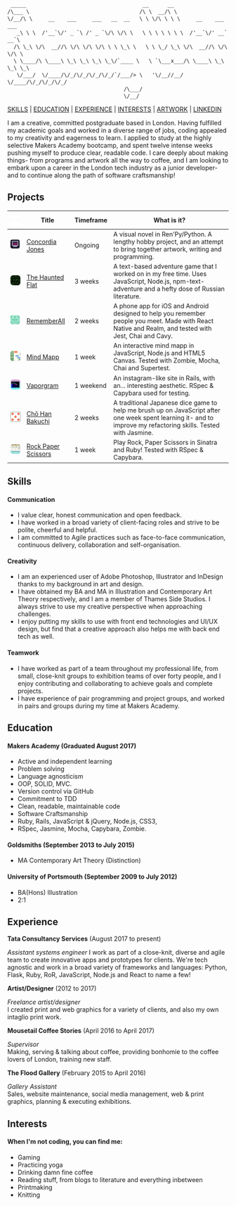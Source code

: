 ```
 _____                                     __      __                        
/\___ \                                   /\ \  __/\ \                       
\/__/\ \     __    ___     ___   __  __   \ \ \/\ \ \ \     __    ___ ___    
   _\ \ \  /'__`\/' _ `\ /' _ `\/\ \/\ \   \ \ \ \ \ \ \  /'__`\/' __` __`\  
  /\ \_\ \/\  __//\ \/\ \/\ \/\ \ \ \_\ \   \ \ \_/ \_\ \/\  __//\ \/\ \/\ \ 
  \ \____/\ \____\ \_\ \_\ \_\ \_\/`____ \   \ `\___x___/\ \____\ \_\ \_\ \_\
   \/___/  \/____/\/_/\/_/\/_/\/_/`/___/> \   '\/__//__/  \/____/\/_/\/_/\/_/
                                     /\___/                                  
                                     \/__/                                   
```

[SKILLS](#skills) | [EDUCATION](#education) | [EXPERIENCE](#experience) | [INTERESTS](#interests) | <a href="http://smoothwise.tumblr.com"/>ARTWORK</a> | [LINKEDIN](https://www.linkedin.com/in/jennifer-wem-9a5a89a5/)

I am a creative, committed postgraduate based in London. Having fulfilled my academic goals and worked in a diverse range of jobs, coding appealed to my creativity and eagerness to learn. I applied to study at the highly selective Makers Academy bootcamp, and spent twelve intense weeks pushing myself to produce clear, readable code. I care deeply about making things- from programs and artwork all the way to coffee, and I am looking to embark upon a career in the London tech industry as a junior developer- and to continue along the path of software craftsmanship!

## Projects

| ![buffer](https://github.com/wemmm/My-CV/blob/master/images/tablebuffer.png)![buffer](https://github.com/wemmm/My-CV/blob/master/images/tablebuffer.png) | Title        | Timeframe          | What is it? | 
| :---------:  | ------------- |-------------| -------|
| ![hauntedflat](https://github.com/wemmm/My-CV/blob/master/images/concordia.png) | [Concordia Jones](https://github.com/wemmm/concordia)      | Ongoing |  A visual novel in Ren'Py/Python. A lengthy hobby project, and an attempt to bring together artwork, writing and programming. |
| ![hauntedflat](https://github.com/wemmm/My-CV/blob/master/images/haunted.png) | [The Haunted Flat](https://github.com/wemmm/the-haunted-flat)      | 3 weeks |  A text-based adventure game that I worked on in my free time. Uses JavaScript, Node.js, npm-text-adventure and a hefty dose of Russian literature. |
| ![rememberall](https://github.com/wemmm/My-CV/blob/master/images/rememberall.png) | [RememberAll](https://github.com/wemmm/RememberAll)      | 2 weeks |  A phone app for iOS and Android designed to help you remember people you meet. Made with React Native and Realm, and tested with Jest, Chai and Cavy. |
| ![mindmapp](https://github.com/wemmm/My-CV/blob/master/images/mindmapp.png) | [Mind Mapp](https://github.com/charlottebrf/mytm)      | 1 week |  An interactive mind mapp in JavaScript, Node.js and HTML5 Canvas. Tested with Zombie, Mocha, Chai and Supertest. |
| ![mindmapp](https://github.com/wemmm/My-CV/blob/master/images/vaporgram.png)| [Vaporgram](https://github.com/wemmm/instagram-challenge)    | 1 weekend     |  An instagram-like site in Rails, with an... interesting aesthetic. RSpec & Capybara used for testing. |
| ![chohan](https://github.com/wemmm/My-CV/blob/master/images/chohan.png) | [Chō Han Bakuchi](https://github.com/wemmm/cho-han) | 2 weeks | A traditional Japanese dice game to help me brush up on JavaScript after one week spent learning it- and to improve my refactoring skills. Tested with Jasmine. |
| ![rps](https://github.com/wemmm/My-CV/blob/master/images/rps.png)| [Rock Paper Scissors](https://github.com/wemmm/rps-challenge) | 1 week     |  Play Rock, Paper Scissors in Sinatra and Ruby! Tested with RSpec & Capybara. |

## Skills

#### Communication
- I value clear, honest communication and open feedback.
- I have worked in a broad variety of client-facing roles and strive to be polite, cheerful and helpful.
- I am committed to Agile practices such as face-to-face communication, continuous delivery, collaboration and self-organisation.

#### Creativity

- I am an experienced user of Adobe Photoshop, Illustrator and InDesign thanks to my background in art and design.
- I have obtained my BA and MA in Illustration and Contemporary Art Theory respectively, and I am a member of Thames Side Studios. I always strive to use my creative perspective when approaching challenges.
- I enjoy putting my skills to use with front end technologies and UI/UX design, but find that a creative approach also helps me with back end tech as well.

#### Teamwork

- I have worked as part of a team throughout my professional life, from small, close-knit groups to exhibition teams of over forty people, and I enjoy contributing and collaborating to achieve goals and complete projects.
- I have experience of pair programming and project groups, and worked in pairs and groups during my time at Makers Academy.


## Education

#### Makers Academy (Graduated August 2017)

- Active and independent learning
- Problem solving
- Language agnosticism
- OOP, SOLID, MVC.
- Version control via GitHub
- Commitment to TDD
- Clean, readable, maintainable code
- Software Craftsmanship
- Ruby, Rails, JavaScript & jQuery, Node.js, CSS3, 
- RSpec, Jasmine, Mocha, Capybara, Zombie.

#### Goldsmiths (September 2013 to July 2015)

- MA Contemporary Art Theory (Distinction)

#### University of Portsmouth (September 2009 to July 2012)

- BA(Hons) Illustration
- 2:1

## Experience

**Tata Consultancy Services** (August 2017 to present)    

*Assistant systems engineer*
I work as part of a close-knit, diverse and agile team to create innovative apps and prototypes for clients. We're tech agnostic and work in a broad variety of frameworks and languages: Python, Flask, Ruby, RoR, JavaScript, Node.js and React to name a few!

**Artist/Designer** (2012 to 2017)    

*Freelance artist/designer*  
I created print and web graphics for a variety of clients, and also my own intaglio print work. 

**Mousetail Coffee Stories** (April 2016 to April 2017)   

*Supervisor*  
Making, serving & talking about coffee, providing bonhomie to the coffee lovers of London, training new staff.

**The Flood Gallery** (February 2015 to April 2016)   

*Gallery Assistant*  
Sales, website maintenance, social media management, web & print graphics, planning & executing exhibitions.

## Interests
#### When I'm not coding, you can find me:

- Gaming
- Practicing yoga
- Drinking damn fine coffee
- Reading stuff, from blogs to literature and everything inbetween
- Printmaking
- Knitting
